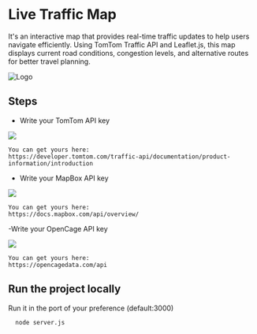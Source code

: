 # Live Traffic Map
It's an interactive map that provides real-time traffic updates to help users navigate efficiently. Using TomTom Traffic API and Leaflet.js, this map displays current road conditions, congestion levels, and alternative routes for better travel planning.



![Logo](https://i.postimg.cc/MT4LV9qh/cover.png)


## Steps

- Write your TomTom API key

![](https://i.postimg.cc/ZKmcgG7w/Screenshot-from-2025-01-30-17-14-25.png)

    You can get yours here: 
    https://developer.tomtom.com/traffic-api/documentation/product-information/introduction

- Write your MapBox API key

![](https://i.postimg.cc/4xSpJqPk/Screenshot-from-2025-01-30-17-15-49.png)

    You can get yours here:
    https://docs.mapbox.com/api/overview/

-Write your OpenCage API key

![](https://i.postimg.cc/KYT3mz4B/Screenshot-from-2025-01-30-17-13-47.png)

    You can get yours here:
    https://opencagedata.com/api






## Run the project locally

Run it in the port of your preference (default:3000)

```bash
  node server.js
```

